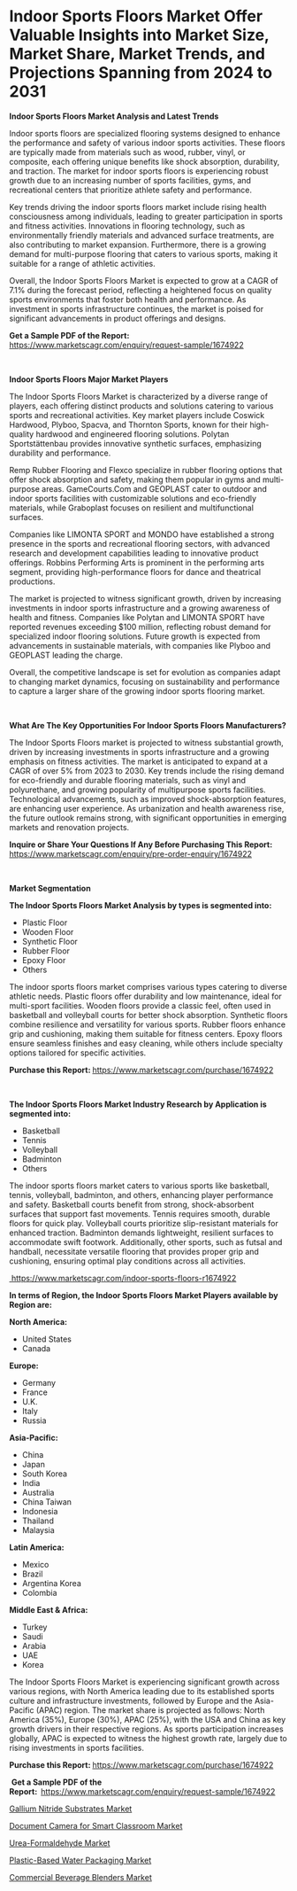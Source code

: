 <p><h1>Indoor Sports Floors Market Offer Valuable Insights into Market Size, Market Share, Market Trends, and Projections Spanning from 2024 to 2031</h1></p><p><strong>Indoor Sports Floors Market Analysis and Latest Trends</strong></p>
<p><p>Indoor sports floors are specialized flooring systems designed to enhance the performance and safety of various indoor sports activities. These floors are typically made from materials such as wood, rubber, vinyl, or composite, each offering unique benefits like shock absorption, durability, and traction. The market for indoor sports floors is experiencing robust growth due to an increasing number of sports facilities, gyms, and recreational centers that prioritize athlete safety and performance.</p><p>Key trends driving the indoor sports floors market include rising health consciousness among individuals, leading to greater participation in sports and fitness activities. Innovations in flooring technology, such as environmentally friendly materials and advanced surface treatments, are also contributing to market expansion. Furthermore, there is a growing demand for multi-purpose flooring that caters to various sports, making it suitable for a range of athletic activities.</p><p>Overall, the Indoor Sports Floors Market is expected to grow at a CAGR of 7.1% during the forecast period, reflecting a heightened focus on quality sports environments that foster both health and performance. As investment in sports infrastructure continues, the market is poised for significant advancements in product offerings and designs.</p></p>
<p><strong>Get a Sample PDF of the Report:&nbsp;</strong> <a href="https://www.marketscagr.com/enquiry/request-sample/1674922?utm_campaign=1284&utm_medium=2&utm_source=Github&utm_content=ia&utm_term=13102024&utm_id=indoor-sports-floors">https://www.marketscagr.com/enquiry/request-sample/1674922</a></p>
<p>&nbsp;</p>
<p><strong>Indoor Sports Floors Major Market Players</strong></p>
<p><p>The Indoor Sports Floors Market is characterized by a diverse range of players, each offering distinct products and solutions catering to various sports and recreational activities. Key market players include Coswick Hardwood, Plyboo, Spacva, and Thornton Sports, known for their high-quality hardwood and engineered flooring solutions. Polytan Sportstättenbau provides innovative synthetic surfaces, emphasizing durability and performance.</p><p>Remp Rubber Flooring and Flexco specialize in rubber flooring options that offer shock absorption and safety, making them popular in gyms and multi-purpose areas. GameCourts.Com and GEOPLAST cater to outdoor and indoor sports facilities with customizable solutions and eco-friendly materials, while Graboplast focuses on resilient and multifunctional surfaces.</p><p>Companies like LIMONTA SPORT and MONDO have established a strong presence in the sports and recreational flooring sectors, with advanced research and development capabilities leading to innovative product offerings. Robbins Performing Arts is prominent in the performing arts segment, providing high-performance floors for dance and theatrical productions.</p><p>The market is projected to witness significant growth, driven by increasing investments in indoor sports infrastructure and a growing awareness of health and fitness. Companies like Polytan and LIMONTA SPORT have reported revenues exceeding $100 million, reflecting robust demand for specialized indoor flooring solutions. Future growth is expected from advancements in sustainable materials, with companies like Plyboo and GEOPLAST leading the charge.</p><p>Overall, the competitive landscape is set for evolution as companies adapt to changing market dynamics, focusing on sustainability and performance to capture a larger share of the growing indoor sports flooring market.</p></p>
<p>&nbsp;</p>
<p><strong>What Are The Key Opportunities For Indoor Sports Floors Manufacturers?</strong></p>
<p><p>The Indoor Sports Floors market is projected to witness substantial growth, driven by increasing investments in sports infrastructure and a growing emphasis on fitness activities. The market is anticipated to expand at a CAGR of over 5% from 2023 to 2030. Key trends include the rising demand for eco-friendly and durable flooring materials, such as vinyl and polyurethane, and growing popularity of multipurpose sports facilities. Technological advancements, such as improved shock-absorption features, are enhancing user experience. As urbanization and health awareness rise, the future outlook remains strong, with significant opportunities in emerging markets and renovation projects.</p></p>
<p><strong>Inquire or Share Your Questions If Any Before Purchasing This Report:</strong> <a href="https://www.marketscagr.com/enquiry/pre-order-enquiry/1674922?utm_campaign=1284&utm_medium=2&utm_source=Github&utm_content=ia&utm_term=13102024&utm_id=indoor-sports-floors">https://www.marketscagr.com/enquiry/pre-order-enquiry/1674922</a></p>
<p>&nbsp;</p>
<p><strong>Market Segmentation</strong></p>
<p><strong>The Indoor Sports Floors Market Analysis by types is segmented into:</strong></p>
<p><ul><li>Plastic Floor</li><li>Wooden Floor</li><li>Synthetic Floor</li><li>Rubber Floor</li><li>Epoxy Floor</li><li>Others</li></ul></p>
<p><p>The indoor sports floors market comprises various types catering to diverse athletic needs. Plastic floors offer durability and low maintenance, ideal for multi-sport facilities. Wooden floors provide a classic feel, often used in basketball and volleyball courts for better shock absorption. Synthetic floors combine resilience and versatility for various sports. Rubber floors enhance grip and cushioning, making them suitable for fitness centers. Epoxy floors ensure seamless finishes and easy cleaning, while others include specialty options tailored for specific activities.</p></p>
<p><strong>Purchase this Report:&nbsp;</strong><a href="https://www.marketscagr.com/purchase/1674922?utm_campaign=1284&utm_medium=2&utm_source=Github&utm_content=ia&utm_term=13102024&utm_id=indoor-sports-floors">https://www.marketscagr.com/purchase/1674922</a></p>
<p>&nbsp;</p>
<p><strong>The Indoor Sports Floors Market Industry Research by Application is segmented into:</strong></p>
<p><ul><li>Basketball</li><li>Tennis</li><li>Volleyball</li><li>Badminton</li><li>Others</li></ul></p>
<p><p>The indoor sports floors market caters to various sports like basketball, tennis, volleyball, badminton, and others, enhancing player performance and safety. Basketball courts benefit from strong, shock-absorbent surfaces that support fast movements. Tennis requires smooth, durable floors for quick play. Volleyball courts prioritize slip-resistant materials for enhanced traction. Badminton demands lightweight, resilient surfaces to accommodate swift footwork. Additionally, other sports, such as futsal and handball, necessitate versatile flooring that provides proper grip and cushioning, ensuring optimal play conditions across all activities.</p></p>
<p><a href="https://www.marketscagr.com/indoor-sports-floors-r1674922?utm_campaign=1284&utm_medium=2&utm_source=Github&utm_content=ia&utm_term=13102024&utm_id=indoor-sports-floors">&nbsp;https://www.marketscagr.com/indoor-sports-floors-r1674922</a></p>
<p><strong>In terms of Region, the Indoor Sports Floors Market Players available by Region are:</strong></p>
<p>
    <p> <strong> North America: </strong>
        <ul>
            <li>United States</li>
            <li>Canada</li>
        </ul>
        </p> 
    <p> <strong> Europe: </strong>
        <ul>
            <li>Germany</li>
            <li>France</li>
            <li>U.K.</li>
            <li>Italy</li>
            <li>Russia</li>
        </ul>
        </p> 
    <p> <strong> Asia-Pacific: </strong>
        <ul>
            <li>China</li>
            <li>Japan</li>
            <li>South Korea</li>
            <li>India</li>
            <li>Australia</li>
            <li>China Taiwan</li>
            <li>Indonesia</li>
            <li>Thailand</li>
            <li>Malaysia</li>
        </ul>
        </p> 
    <p> <strong> Latin America: </strong>
        <ul>
            <li>Mexico</li>
            <li>Brazil</li>
            <li>Argentina Korea</li>
            <li>Colombia</li>
        </ul>
        </p> 
    <p> <strong> Middle East & Africa: </strong>
        <ul>
            <li>Turkey</li>
            <li>Saudi</li>
            <li>Arabia</li>
            <li>UAE</li>
            <li>Korea</li>
        </ul>
    </p>
    </p>
<p><p>The Indoor Sports Floors Market is experiencing significant growth across various regions, with North America leading due to its established sports culture and infrastructure investments, followed by Europe and the Asia-Pacific (APAC) region. The market share is projected as follows: North America (35%), Europe (30%), APAC (25%), with the USA and China as key growth drivers in their respective regions. As sports participation increases globally, APAC is expected to witness the highest growth rate, largely due to rising investments in sports facilities.</p></p>
<p><strong>Purchase this Report: </strong><a href="https://www.marketscagr.com/purchase/1674922?utm_campaign=1284&utm_medium=2&utm_source=Github&utm_content=ia&utm_term=13102024&utm_id=indoor-sports-floors">https://www.marketscagr.com/purchase/1674922</a></p>
<p>&nbsp;<strong>Get a Sample PDF of the Report:&nbsp;&nbsp;</strong><a href="https://www.marketscagr.com/enquiry/request-sample/1674922?utm_campaign=1284&utm_medium=2&utm_source=Github&utm_content=ia&utm_term=13102024&utm_id=indoor-sports-floors">https://www.marketscagr.com/enquiry/request-sample/1674922</a></p>
<p><strong></strong></p>
<p><p><a href="https://www.linkedin.com/pulse/mapping-gallium-nitride-substrates-market-trends-challenges-tzfie?utm_campaign=1284&utm_medium=2&utm_source=Github&utm_content=ia&utm_term=13102024&utm_id=indoor-sports-floors">Gallium Nitride Substrates Market</a></p><p><a href="https://www.linkedin.com/pulse/document-camera-smart-classroom-market-trends-focusing-insight-i1sbe?utm_campaign=1284&utm_medium=2&utm_source=Github&utm_content=ia&utm_term=13102024&utm_id=indoor-sports-floors">Document Camera for Smart Classroom Market</a></p><p><a href="https://www.linkedin.com/pulse/urea-formaldehyde-market-opportunities-emerging-global-trends-3nkse?utm_campaign=1284&utm_medium=2&utm_source=Github&utm_content=ia&utm_term=13102024&utm_id=indoor-sports-floors">Urea-Formaldehyde Market</a></p><p><a href="https://www.linkedin.com/pulse/global-plastic-based-water-packaging-industry-analysis-report-ug7fc?utm_campaign=1284&utm_medium=2&utm_source=Github&utm_content=ia&utm_term=13102024&utm_id=indoor-sports-floors">Plastic-Based Water Packaging Market</a></p><p><a href="https://www.linkedin.com/pulse/global-commercial-beverage-blenders-industry-types-applications-uju3e?utm_campaign=1284&utm_medium=2&utm_source=Github&utm_content=ia&utm_term=13102024&utm_id=indoor-sports-floors">Commercial Beverage Blenders Market</a></p></p>